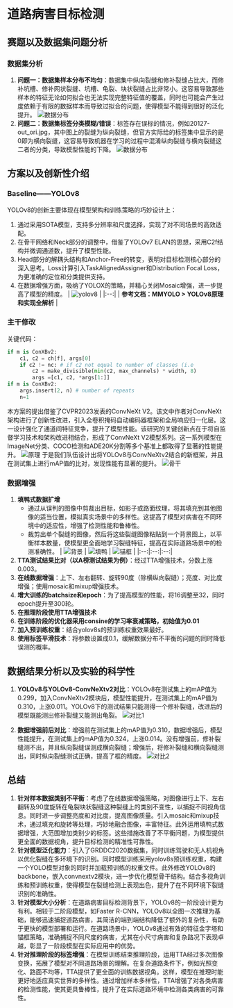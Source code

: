 # 道路病害目标检测

## 赛题以及数据集问题分析
### 数据集分析
1. **问题一：数据集样本分布不均匀**：数据集中纵向裂缝和修补裂缝占比大，而修补坑槽、修补网状裂缝、坑槽、龟裂、块状裂缝占比非常小。这容易导致那些样本的特征无论如何拟合也无法实现完整特征值的覆盖，同时也可能会产生过度依赖于有限的数据样本而导致过拟合的问题，使得模型不能得到很好的泛化提升。
![数据分布](https://WeShare.xin/全球人工智能算法精英大赛/算法赛道[道路病害检测]/国家二等奖/fenbu.jpg)
2. **问题二：数据集标签分类模糊/错误**：标签存在误标的情况，例如20127-out_ori.jpg，其中图上的裂缝为纵向裂缝，但官方实际给的标签集中显示的是0即为横向裂缝，这容易导致机器在学习的过程中混淆纵向裂缝与横向裂缝这二者的分类，导致模型性能的下降。
![数据分布](https://WeShare.xin/全球人工智能算法精英大赛/算法赛道[道路病害检测]/国家二等奖/cuowu.jpg)
## 方案以及创新性介绍
### Baseline——YOLOv8
YOLOv8的创新主要体现在模型架构和训练策略的巧妙设计上：
1. 通过采用SOTA模型，支持多分辨率和尺度选择，实现了对不同场景的高效适配。
2. 在骨干网络和Neck部分的调整中，借鉴了YOLOv7 ELAN的思想，采用C2f结构并微调通道数，提升了模型性能。
3. Head部分的解耦头结构和Anchor-Free的转变，表明对目标检测核心部分的深入思考。Loss计算引入TaskAlignedAssigner和Distribution Focal Loss，为更准确的定位和分类提供支持。
4. 在数据增强方面，吸纳了YOLOX的策略，并精心关闭Mosaic增强，进一步提高了模型的精度。
| ![yolov8](https://WeShare.xin/全球人工智能算法精英大赛/算法赛道[道路病害检测]/国家二等奖/yolov8.jpg) |
|:--:|
| **参考文档：MMYOLO > YOLOv8原理和实现全解析** |

### 主干修改
关键代码：
```python
if m is ConXBv2:
    c1, c2 = ch[f], args[0]
    if c2 != nc: # if c2 not equal to number of classes (i.e
        c2 = make_divisible(min(c2, max_channels) * width, 8)
        args =[c1, c2, *args[1:]]
if m is ConXBv2:
    args.insert(2, n) # number of repeats
    n=1
```
本方案的提出借鉴了CVPR2023发表的ConvNeXt V2。该文中作者对ConvNeXt架构进行了创新性改进，引入全卷积掩码自动编码器框架和全局响应归一化层。这一设计强化了通道间特征竞争，提升了模型性能。该研究的关键创新点在于将自监督学习技术和架构改进相结合，形成了ConvNeXt V2模型系列。这一系列模型在ImageNet分类、COCO检测和ADE20K分割等多个基准上都取得了显著的性能提升。
![原理](https://WeShare.xin/全球人工智能算法精英大赛/算法赛道[道路病害检测]/国家二等奖/convnextv2.jpg)
于是我们队伍设计出将YOLOv8与ConvNeXtv2结合的新框架，并且在测试集上进行mAP值的比对，发现性能有显著的提升。
![骨干](https://WeShare.xin/全球人工智能算法精英大赛/算法赛道[道路病害检测]/国家二等奖/backbone.jpg)

### 数据增强
1. **填鸭式数据扩增**
    - 通过从误判的图像中剪裁出目标，如影子或路面纹理，将其填充到其他图像的适当位置，模拟真实场景中的多样性。这提高了模型对病害在不同环境中的适应性，增强了检测性能和鲁棒性。
    - 裁剪出单个裂缝的图像，然后将这些裂缝图像粘贴到一个背景图上，以平衡样本数量，使模型更全面地学习裂缝特征，提高在实际道路场景中的检测准确性。
| ![背景](https://WeShare.xin/全球人工智能算法精英大赛/算法赛道[道路病害检测]/国家二等奖/beijing.jpg) | ![填鸭](https://WeShare.xin/全球人工智能算法精英大赛/算法赛道[道路病害检测]/国家二等奖/tianya.jpg) | ![锚框](https://WeShare.xin/全球人工智能算法精英大赛/算法赛道[道路病害检测]/国家二等奖/maokuang.jpg) |
|:--:|:--:|:--:|
2. **TTA测试结果比对（以A榜测试结果为例）**：经过TTA增强技术，分数上涨0.003。
3. **在线数据增强**：上下、左右翻转、旋转90度（除横纵向裂缝）；亮度、对比度增强；使用mosaic和mixup增强技术。
4. **增大训练的batchsize和epoch**：为了提高模型的性能，将16调整至32，同时epoch提升至300轮。
5. **在推理阶段使用TTA增强技术**
6. **在训练阶段的优化器采用consine的学习率衰减策略，初始值为0.01**
7. **加入预训练权重**：结合yolov8s的预训练权重效果最好。
8. **使用标签平滑技术**：将参数设置成0.1，缓解数据分布不平衡的问题的同时降低误测的概率。

## 数据结果分析以及实验的科学性
1. **YOLOv8与YOLOv8-ConvNeXtv2对比**：YOLOv8在测试集上的mAP值为0.299，加入ConvNeXtv2模块后，模型性能提升，在测试集上的mAP值为0.310，上涨0.011。YOLOv8下的测试结果只能测得一个修补裂缝，改进后的模型既能测出修补裂缝又能测出龟裂。
![对比1]([图片URL或路径](https://WeShare.xin/全球人工智能算法精英大赛/算法赛道[道路病害检测]/国家二等奖/duibi1.jpg))

2. **数据增强前后对比**：增强前在测试集上的mAP值为0.310，数据增强后，模型性能提升，在测试集上的mAP值为0.324，上涨0.014。没有增强前，修补裂缝测不出，并且纵向裂缝误测成横向裂缝；增强后，将修补裂缝和横向裂缝测出，同时纵向裂缝测试正确，提高了框的精度。
![对比2]([图片URL或路径](https://WeShare.xin/全球人工智能算法精英大赛/算法赛道[道路病害检测]/国家二等奖/duibi2.jpg))

## 总结
1. **针对样本数据类别不平衡**：考虑了在线数据增强策略，对图像进行上下、左右翻转及90度旋转在龟裂块状裂缝这种裂缝上的类别不变性，以捕捉不同视角信息。同时进一步调整亮度和对比度，提高图像质量。引入mosaic和mixup技术，通过填充和旋转等处理，巧妙地融合图像，丰富特征。此外运用填鸭式数据增强，大范围增加类别少的标签。这些措施改善了不平衡问题，为模型提供更全面的数据视角，提升目标检测的精准性可靠性。
2. **针对模型泛化能力**：引入了GRDDC2020数据集，同时训练驾驶和无人机视角以优化裂缝在多环境下的识别。同时模型训练采用yolov8s预训练权重，构建一个YOLO模型对象的同时并加载预训练的权重文件。此外修改YOLOv8的backbone，嵌入convnextv2模块，进一步优化模型骨干结构。结合多视角训练和预训练权重，使得模型在裂缝检测上表现出色，提升了在不同环境下裂缝识别的准确性。
3. **针对模型大小分析**：在道路病害目标检测背景下，YOLOv8的一阶段设计更为有利。相较于二阶段模型，如Faster R-CNN，YOLOv8以全图一次推理为基础，能够迅速捕捉道路病害，其简洁的端到端结构降低了额外的复杂性，有助于更快的模型部署和运行。在道路场景中，YOLOv8通过有效的特征金字塔和锚框策略，准确捕捉不同尺度的病害，尤其在小尺寸病害和复杂路况下表现卓越，彰显了一阶段模型在实际应用中的优势。
4. **针对推理阶段的标签增强**：在模型训练结束推理阶段，运用TTA经过多次图像变换，拓展了模型对不同道路场景的理解。在复杂道路条件下，例如光照变化、路面不均等，TTA提供了更全面的训练数据视角。这样，模型在推理时能更好地适应真实世界的多样性。通过增加样本多样性，TTA增强了对各类病害的检测性能，使其更具鲁棒性，提升了在实际道路环境中检测各类病害的可靠性。
